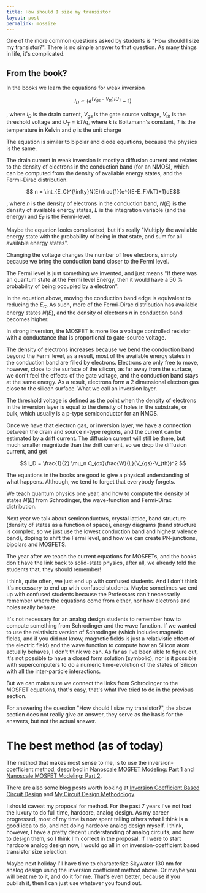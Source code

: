 ```yaml
---
title: How should I size my transistor
layout: post
permalink: mossize
---
```


One of the more common questions asked by students is "How should I size my transistor?". There is no simple answer to that question. As many things
in life, it's complicated.

## From the book?

In the books we learn the equations for weak inversion

$$ I_D \propto (e^{(V_{gs}-V_{th})/U_T}-1)$$

, where $I_D$ is the drain current, $V_{gs}$ is the gate source voltage, $V_{th}$ is the threshold voltage and $U_T = kT/q$, where $k$ is Boltzmann's constant, $T$ is the temperature in Kelvin and $q$ is the unit charge

The equation is similar to bipolar and diode equations, because the physics is the same.

The drain current in weak inversion is mostly a diffusion current and relates to the density of electrons in the conduction band (for an NMOS), which can be computed from the density of available energy states, and the Fermi-Dirac distribution. 

$$ n = \int_{E_C}^{\infty}N(E)\frac{1}{e^{(E-E_F)/kT}+1}dE$$

, where $n$ is the density of electrons in the conduction band, $N(E)$ is the density of available energy states, $E$ is the integration variable (and the energy) and $E_F$ is the Fermi-level.

Maybe the equation looks complicated, but it's really "Multiply the available energy state with the probability of being in that state, and sum for all available energy states".

Changing the voltage changes the number of free electrons, simply because we bring the conduction band closer to the Fermi level. 

The Fermi level is just something we invented, and just means "If there was an quantum state at the Fermi level Energy, then it would have a 50 % probability of being occupied by a electron".

In the equation above, moving the conduction band edge is equivalent to reducing the $E_C$. As such, more of the Fermi-Dirac distribution has available energy states $N(E)$, and the density of electrons $n$ in conduction band becomes higher.

In strong inversion, the MOSFET is more like a voltage controlled resistor with a conductance that is proportional to gate-source voltage. 

The density of electrons increases because we bend the conduction band beyond the Fermi level, as a result, most of the available energy states in the conduction band are filled by electrons. Electrons are only free to move, however, close to the surface of the silicon, as far away from the surface, we don't feel the effects of the gate voltage, and the conduction band stays at the same energy. As a result, electrons form a 2 dimensional electron gas close to the silicon surface. What we call an inversion layer. 

The threshold voltage is defined as the point when the density of electrons in the inversion layer is equal to the density of holes in the substrate, or bulk, which usually is a p-type semiconductor for an NMOS.

Once we have that electron gas, or inversion layer, we have a connection between the drain and source n-type regions, and the current can be estimated by a drift current. The diffusion current will still be there, but much smaller magnitude than the drift current, so we drop the diffusion current, and get

$$ I_D = \frac{1}{2} \mu_n C_{ox}\frac{W}{L}(V_{gs}-V_{th})^2 $$

The equations in the books are good to give a physical understanding of what happens. Although, we tend to forget that everybody forgets. 

We teach quantum physics one year, and how to compute the density of states $N(E)$ from Schrodinger, the wave-function and Fermi-Dirac distribution. 

Next year we talk about semiconductors, crystal lattice, band structure (density of states as a function of space), energy diagrams (band structure is complex, so we just use the lowest conduction band and highest valence band), doping to shift the Fermi level, and how we can create PN-junctions, bipolars and MOSFETS.

The year after we teach the current equations for MOSFETs, and the books don't have the link back to solid-state physics, after all, we already told the students that, they should remember!

I think, quite often, we just end up with confused students. And I don't think it's necessary to end up with confused students. Maybe sometimes we end up with confused students because the Professors can't necessarily remember where the equations come from either, nor how electrons and holes really behave.

It's not necessary for an analog design students to remember how to compute something from Schrodinger and the wave function. If we wanted to use the relativistc version of Schrodinger (which includes magnetic fields, and if you did not know, magnetic fields is just a relativistic effect of the electric field) and the wave function to compute how an Silicon atom actually behaves, I don't think we can. As far as I've been able to figure out, it's not possible to have a closed form solution (symbolic), nor is it possible with supercomputers to do a numeric time-evolution of the states of Silicon with all the inter-particle interactions. 

But we can make sure we connect the links from Schrodinger to the MOSFET equations, that's easy, that's what I've tried to do in the previous section.

For answering the question "How should I size my transistor?", the above section does not really give an answer, they serve as the basis for the answers, but not the actual answer.

# The best method (as of today)

The method that makes most sense to me, is to use the inversion-coefficient method, described in [Nanoscale MOSFET Modeling: Part 1](https://ieeexplore.ieee.org/document/8016485) and [Nanoscale MOSFET Modeling: Part 2](https://ieeexplore.ieee.org/document/8110872).

There are also some blog posts worth looking at [Inversion Coefficient Based Circuit Design](https://kevinfronczak.com/blog/inversion-coefficient-based-circuit-design) and  [My Circuit Design Methodology](https://kevinfronczak.com/blog/my-circuit-design-methodology).

I should caveat my proposal for method. For the past 7 years I've not had the luxury to do full time, hardcore, analog design. As my career progressed, most of my time is now spent telling others what I think is a good idea to do, and not doing hardcore analog design myself. I think, however, I have a pretty decent understanding of analog circuits, and how to design them, so I think I'm correct in the proposal. If I were to start hardcore analog design now, I would go all in on inversion-coefficient based transistor size selection.

Maybe next holiday I'll have time to characterize Skywater 130 nm for analog design using the inversion coefficient method above. Or maybe you will beat me to it, and do it for me. That's even better, because if you publish it, then I can just use whatever you found out.